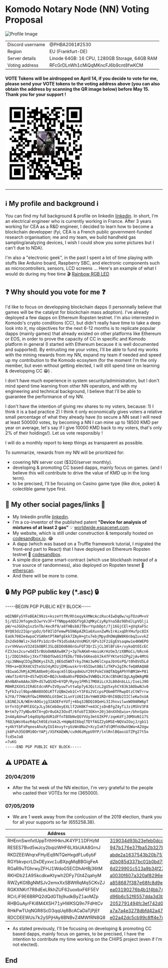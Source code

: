 # Komodo Notary Node (NN) Voting Proposal


![Profile Image](https://i.pinimg.com/236x/e0/c6/5f/e0c65f4c027454ab7ee2fe02a8a42bcd--dynasty-warriors-lee-joon.jpg)

|					|				|
| -----------------	| ------------- |
|Discord username 	| @PHBA2061#2530 |
|Region 			| EU (Frankfurt-DE)|
|Server details 	| Linode 64GB: 16 CPU, 1280GB Storage, 64GB RAM |
|Voting address 	| RFcGrDLnWh1cMiQqMKncFJ6b9cnt8fwKCM |



#### VOTE Tokens will be airdropped on April 14, if you decide to vote for me, please send your VOTE tokens to the voting address above (you can also obtain the address by scanning the QR image below) before May 15. Thank you for your support !




![QR voting address](https://raw.githubusercontent.com/NOCTLJRNE/Commands-Testing/master/qr-code%20RFcGrDLnWh1cMiQqMKncFJ6b9cnt8fwKCM%20200.png)

---

## :information_source: My profile and background :information_source:

You can find my full background & profile on linkedin [linkedin](https://www.linkedin.com/in/bao-an-pham-ho-b04814a3/). In short, I'm an electrical engineer who is currently working in France. After 3 years working for CEA as a R&D engineer, I decided to learn how to become a blockchain developper (fyi, CEA is a French public government-funded research organisation; me and my team, we build handheld gas sampling/analyzing devices, I wish I could show you some pictures but I can't due to NDA).

I'm also a "electronic geek", in the past I spent a lot of time playing with stuffs like Arduino board, Raspberry SBC, and electronic components such as microcontrollers, sensors, LCD screens ... Here's an example of what I would do during my free time :clapper: [Rainbow RGB LED](https://youtu.be/YA9X3_JJ8hM) 


## :question: Why should you vote for me :question:

I'd like to focus on developping blockchain dapps (I personnally believe that games will be the catalyst for blockchain mass adoption). I've already deployed a few dapps on Ethereum Ropsten testnet. I'm also interrested in Komodo's crypto conditions (CC), but didn't really have time to take a deep look into it, my objectives for the next 6-12 months is to replicate popular dapps (mainly games) that already existed on other platforms like Ethereum or EOS, in order to prove the capacity of CC in specific and Komodo platform in general (I started with Ethereum because it is well documented and supported). By entrusting me your votes, I'll be able to fund my works with the mining rewards from my NN, expand my team if needed and speed up my contribution to the Komodo ecosytem (for the moment I'm the only member, but even without getting elected, I will still spend time on learning & developping CC :grin:) . 

I don't have much experience in system security/administration, but I don't mind spend time learning from other NN operators, and with my engineering and technical background, I believe that I'll be able to guarantee the performance of my NN.
 
I don't have the intention of giving rev shares to my voters, because: 1) I think it is a bad practice 2) I think it only economically gives voters a relative small percentage of what they already have (to secure a NN seat I will need at least 500000 votes, by becoming a NN I can mine up to 18500 KMD per year on average, let's say if I give 10000 KMD back to my voters, that's only 2% of their holdings!). Let us vote responsibly !

I will do a monthly report to keep things as transparent as possible.

To summarize, rewards from my NN will be prioritized for: 
- covering NN server cost ($320/server monthly). 
- developing & promoting CC based dapps, mainly focus on games. (and I believe this will contribute to drive the value of KMD up in the long term).
- to be precised, I'll be focusing on Casino game type (like dice, poker) & colectible game type first.  
 
## :link: My other social pages/links :link:
- My linkedin profile [linkedin](https://www.linkedin.com/in/bao-an-pham-ho-b04814a3/).
- I'm a co-inventor of the published patent **"Device for analysis of mixtures of at least 2 gas"** :bulb: [worldwide.espacenet.com](https://worldwide.espacenet.com/publicationDetails/biblio?CC=US&NR=2017016840&KC=A1).
- My website, which is still under construction & temporally hosted on [codesandbox.io](https://64n60p245n.codesandbox.io/). :joy:
- A dapp (which was based on a Truffle framework tutorial, I migrated the front-end part to React) that I have deployed on Ethereum Ropsten testnet :dog: [codesandbox](https://jz0060zrmy.codesandbox.io/).
- A simple dice game smart-contract (which use blockhash instead of a true source of randomness), also deployed on Ropsten tesnet :game_die: [etherscan](https://ropsten.etherscan.io/address/0xb5a5734ba7198a2283730bc998f8af56408ca06d#code).
- And there will be more to come.


## :lock: My PGP public key (*.asc) :lock:
-----BEGIN PGP PUBLIC KEY BLOCK-----
```
mQINBFySYFoBEAC99zs+kszeYtfM/Rh1eqykXMWcAczRuc4IwDq0w/xpTOzoM+xV
5j/Q52JHfogmcDJwrVv3F+TfNNpp4dQGfVg8JqMKyCzyRpYna5Bz98hdJipVQlji
pW/+oJGGhq1xzSnTb/4ecRf9/a8fHBsb8JTBvrYqxbDpt/7j16GjCEl+gVqXaFSc
9YQ03dz2IGprypOz/bf0IlDfemwPb5N6pAZR1a6XuxnZwMvIrAixqDhYHufpc8IX
EaUk7082e4wpoCVSARmtPTAWfgEkk7ZAyH+gtu7ebjMpydhDWqBW8K6nbqIuvvkZ
Zn2dk69Wlz+Jk6fPs1dzrD+f91dSobAzVnUMGY/6Pv3JF2iEgEVsaqmw1e4KWEPO
cvrVHVwsvV32d1bOBRl3SLQEDOd686nSuFQT3QrZijCL30lBFi6+/vykoQtOIcEC
FZ3Jes2curwOdI5rBUoOmNAXw8K7j+3p7kAKmh+moioKrHzOe3/zXBMoCi/bRcn6
1j/IDQ19dGvj3Xxf78bQfUwbS3fEDb/T08vS6KeobVJk4fFYKtetGIPg2jAv4MtG
/qi3NNmqCD3gZNOKysIhZLj0EGd5WXTrkyJhWz3w96lCnpaJbVGsPQ/t0h8Vd5Ld
7R9+a+QCRX4CVZteSUJ4yMJzjEMGvwskrVr65Ibwt8BilzTKPx2gIRcfeQARAQAB
tB1waGJhMjA2MSA8bm9jdGxqcm5lQGxpdmUuY29tPokCVAQTAQgAPhYhBM1W+P81
vWaf3z4Vt8+dS7wQSXD+BQJckmBaAhsPBQkDw3VWBQsJCAcCBhUKCQgLAgQWAgMB
Ah4BAheAAAoJEM+dS7wQSXD+6YQP/Ryoy1FMh17MO8iLcXJL88dnbLLL/IseiJ9O
M0HR2XXXSJIRdGtdcnRPvIVOyuwTvttwGp7y6JQitzL2gU5xyhCY83k3AObwNJv0
TyFbIvzl9bpxNN48XOOiKTfzQBm2eb1C+Y3F8i2VCcpsPObm0TFRwpOtzCtW7rrw
kJYA/77HWzRfGw1RRKN5LGtDmC1LunYiU6I18vYmW81RDr0hI8Qb2IICleKw3sUA
LB1NEJLN/WEHrAOGvjg3IAOEFeYUfj+6bq3JBDQ10QeHi3IJhnvilwxWO9ARW6pT
UrfntQjP4MlEGCpJLy36CmbOeyEXLlf2UH8Kf+m43CjsDnBfgZ4yTiJziMShV3F8
N+tm7y77yNbu9XTX+gOr0uGk23OxdT/6fobTI3EKn+20j3dnXXhEwio+/bhnSpUo
2n4AyAUnwF14qdUp9pdUR1dFfnT8ObNvQGYVUy3mtGIKPF/zqeKdfjJ0MXoN117S
f6QJpWsV6azR4pCh0SEzVak2L+HqWp8I6bqlTDYfAGZ2ybMSE+NQVaIOajJ/gb11
+y4kYtbFxPqeosAhuXyIUI4nvyt+yUzWn8Na2+XcyIxKfdlQMfnU0wVQWa+A2Ugw
jk8Pvh35E0M10OrYAPj/XSFKAEWN/cu9d6zMypU9YP/lnlRnlBQaoiU7ZPg27t5o
fcd5eJa8
=7uKG
-----END PGP PUBLIC KEY BLOCK-----
```



## :warning: UPDATE :warning:

### 20/04/2019
- After the 1st week of the NN election, I'm very grateful to the people who casted their VOTEs for me (365000).
### 07/05/2019
- We are 1 week away from the conlcusion of the 2019 election, thank you for all your supports so far (655258.38).
 
| 				Address				 | 								 TXID			 					|  VOTE2019  |
|------------------------------------|------------------------------------------------------------------|--------|
| RHEnnSwnfxtUppTrthHHknJK4YP11DFHzM | [319034d93b23efeb0dcc25a6800b93ddbef500c3c69458fb79289a53002886d2](https://komodod.com/vote2019/t/319034d93b23efeb0dcc25a6800b93ddbef500c3c69458fb79289a53002886d2) |  40000 |
| RESES7Bvd5wJcy2bqizWHF6LXbUAA8GrnJ | [947b176e37fba52b327bcb67001f043afb292543ec0ffe7267d547fc7a2b4007](https://komodod.com/vote2019/t/947b176e37fba52b327bcb67001f043afb292543ec0ffe7267d547fc7a2b4007) |  25000 |
| RKDZEEiWrqrxFHyiEq9NTQeHxgdFLu6ybF | [abde2a1637543b20b7578dab01bfe854fbefe3c37d7c9b725f66d4eec3ba9233](https://komodod.com/vote2019/t/abde2a1637543b20b7578dab01bfe854fbefe3c37d7c9b725f66d4eec3ba9233) |  50000 |
| RGYbkvpcrLDxDEyxvc1uBXpgMqBBGigFeA | [d2b085d337bc01b0bd7b3c680e99b94e3a110d52fb9040aefd2d222de5203bf6](https://komodod.com/vote2019/t/d2b085d337bc01b0bd7b3c680e99b94e3a110d52fb9040aefd2d222de5203bf6) |  50000 |
| RGaR9uTGhrwyZFHJ1WdoGSECDhAHBj36tM | [6d229901c513a9b34f27c84891dba0f8eb2d629dd857dafb3530955a3481f1fd](https://komodod.com/vote2019/t/6d229901c513a9b34f27c84891dba0f8eb2d629dd857dafb3530955a3481f1fd) | 200000 |
| RKHDb21A95kcdkwKtywh2DFy7Gt4ZqahyM | [a0030f607a320af8296e659f233ee4f73ff9bf5b2b04fa8eec70e9c25f197e13](https://komodod.com/vote2019/t/a0030f607a320af8296e659f233ee4f73ff9bf5b2b04fa8eec70e9c25f197e13) |  50000 |
| RWZyKGtBgNMSJv2emxXxSBWtRqMq5CKvZJ | [a858687f387e68fc8d9ec372710d74f3a41f525e698d4d4749e06347e3d63047](https://komodod.com/vote2019/t/a858687f387e68fc8d9ec372710d74f3a41f525e698d4d4749e06347e3d63047) |  30000 |
| RGKXNKrf7R8dEeLRkhZUF62uoxbxF6F5EV | [ea03190276b4b1f4bb74258920a67e3b14196732dda36cd72e1dc3c47507f92f](https://komodod.com/vote2019/t/ea03190276b4b1f4bb74258920a67e3b14196732dda36cd72e1dc3c47507f92f) | 100000 |
| RCrLiF9E6BRPQ2dQdGTbj9udkByZ1aoMZp | [d96b6c52f6557dda3d3b667d5527225f5b4edea8dfc1ce9b307af03fbd1ffa6b](https://komodod.com/vote2019/t/d96b6c52f6557dda3d3b667d5527225f5b4edea8dfc1ce9b307af03fbd1ffa6b) |  60000 |
| RHBGuAyrFKi8M4XSH71yHWKSQ9n7FdHtCv | [2052791494fc3ef742d0bdba64febe02872c8a705a275424474c7e251999580a](https://komodod.com/vote2019/t/2052791494fc3ef742d0bdba64febe02872c8a705a275424474c7e251999580a) | 17561.30696938 |
| RHkPwTUqNGR8ScD3qqUq6BcACaDaTjPjEf | [a7a7a4e3278dbfd42a477e8453ab3ffbdbf3c9621724afb7bfab3b67593860ba](https://komodod.com/vote2019/t/a7a7a4e3278dbfd42a477e8453ab3ffbdbf3c9621724afb7bfab3b67593860ba) |  30000 |
| RDCDEEWUs7k2ySPjHAy8BNBvZ4MWfRN8Q8 | [e02a42dc5cb99c8ff4e7d4edcac0b1ece269c383384a9c77abb1fd33a2d8641c](https://komodod.com/vote2019/t/e02a42dc5cb99c8ff4e7d4edcac0b1ece269c383384a9c77abb1fd33a2d8641c) | 2697.07742698 |
- As stated previously, I'll be focusing on developing & promoting CC based dapps, mainly focus on games, to be precised, I have the intention to contribute my time working on the CHIPS project (even if I'm not elected).
## End